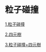 # 粒子碰撞 

[1.粒子碰撞](https://virtools.github.io/particleCollision/particleCollision/)

[2.四元樹](https://virtools.github.io/particleCollision/quadTree/)

[3.粒子碰撞+四元樹](https://virtools.github.io/particleCollision/particleCollision-quadTree/)
